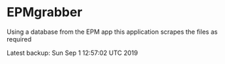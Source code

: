 # EPMgrabber
Using a database from the EPM app this application scrapes the files as required


Latest backup: Sun Sep 1 12:57:02 UTC 2019
